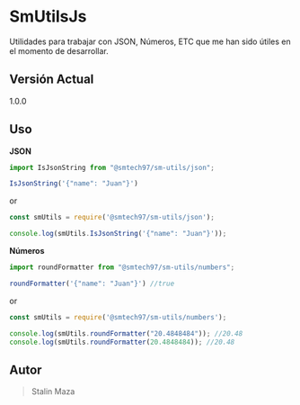 # SmUtilsJs

Utilidades para trabajar con JSON, Números, ETC que me han sido útiles en el momento de desarrollar.

## Versión Actual

1.0.0

## Uso

**JSON**

```TypeScript
import IsJsonString from "@smtech97/sm-utils/json";

IsJsonString('{"name": "Juan"}')
```

or

```JavaScript
const smUtils = require('@smtech97/sm-utils/json');

console.log(smUtils.IsJsonString('{"name": "Juan"}'));
```


**Números**

```TypeScript
import roundFormatter from "@smtech97/sm-utils/numbers";

roundFormatter('{"name": "Juan"}') //true
```

or

```JavaScript
const smUtils = require('@smtech97/sm-utils/numbers');

console.log(smUtils.roundFormatter("20.4848484")); //20.48
console.log(smUtils.roundFormatter(20.4848484)); //20.48
```

## Autor
> Stalin Maza